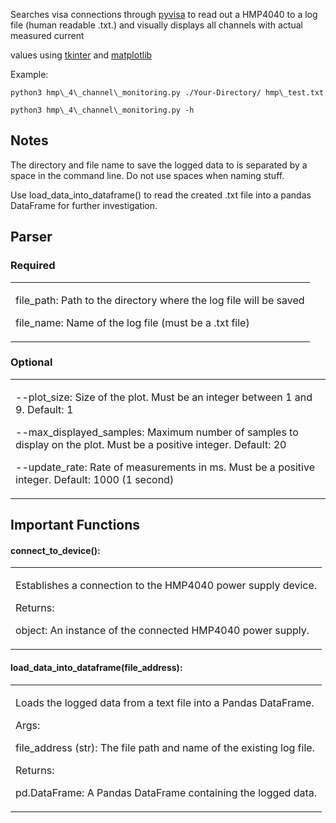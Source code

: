 Searches visa connections through
[<span class="underline">pyvisa</span>](https://pyvisa.readthedocs.io/en/latest/)
to read out a HMP4040 to a log file (human readable .txt.) and visually
displays all channels with actual measured current

values using
[<span class="underline">tkinter</span>](https://docs.python.org/3/library/tkinter.html)
and [<span class="underline">matplotlib</span>](https://matplotlib.org/)

Example:

```
python3 hmp\_4\_channel\_monitoring.py ./Your-Directory/ hmp\_test.txt
```

```
python3 hmp\_4\_channel\_monitoring.py -h
```

## Notes

The directory and file name to save the logged data to is separated by a
space in the command line. Do not use spaces when naming stuff.

Use load\_data\_into\_dataframe() to read the created .txt file into a
pandas DataFrame for further investigation.

## Parser

### Required

<table>
<tbody>
<tr class="odd">
<td><p>file_path: Path to the directory where the log file will be saved</p>
<p>file_name: Name of the log file (must be a .txt file)</p></td>
</tr>
</tbody>
</table>

### Optional

<table>
<tbody>
<tr class="odd">
<td><p>--plot_size: Size of the plot. Must be an integer between 1 and 9. Default: 1</p>
<p>--max_displayed_samples: Maximum number of samples to display on the plot. Must be a positive integer. Default: 20</p>
<p>--update_rate: Rate of measurements in ms. Must be a positive integer. Default: 1000 (1 second)</p></td>
</tr>
</tbody>
</table>

## Important Functions

#### connect\_to\_device():

<table>
<tbody>
<tr class="odd">
<td><p>Establishes a connection to the HMP4040 power supply device.</p>
<p>Returns:</p>
<p>object: An instance of the connected HMP4040 power supply.</p></td>
</tr>
</tbody>
</table>

#### load\_data\_into\_dataframe(file\_address):

<table>
<tbody>
<tr class="odd">
<td><p>Loads the logged data from a text file into a Pandas DataFrame.</p>
<p>Args:</p>
<p>file_address (str): The file path and name of the existing log file.</p>
<p>Returns:</p>
<p>pd.DataFrame: A Pandas DataFrame containing the logged data.</p></td>
</tr>
</tbody>
</table>
